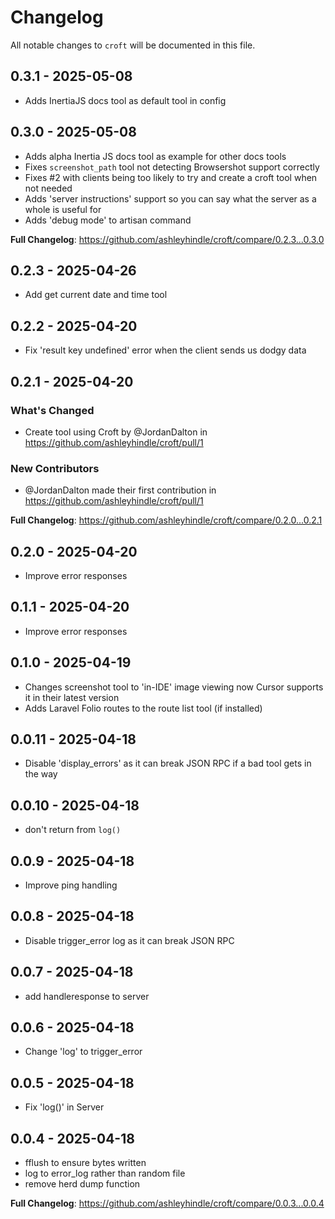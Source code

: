 # Changelog

All notable changes to `croft` will be documented in this file.

## 0.3.1 - 2025-05-08

- Adds InertiaJS docs tool as default tool in config

## 0.3.0 - 2025-05-08

- Adds alpha Inertia JS docs tool as example for other docs tools
- Fixes `screenshot_path` tool not detecting Browsershot support correctly
- Fixes #2 with clients being too likely to try and create a croft tool when not needed
- Adds 'server instructions' support so you can say what the server as a whole is useful for
- Adds 'debug mode' to artisan command

**Full Changelog**: https://github.com/ashleyhindle/croft/compare/0.2.3...0.3.0

## 0.2.3 - 2025-04-26

- Add get current date and time tool

## 0.2.2 - 2025-04-20

- Fix 'result key undefined' error when the client sends us dodgy data

## 0.2.1 - 2025-04-20

### What's Changed

* Create tool using Croft by @JordanDalton in https://github.com/ashleyhindle/croft/pull/1

### New Contributors

* @JordanDalton made their first contribution in https://github.com/ashleyhindle/croft/pull/1

**Full Changelog**: https://github.com/ashleyhindle/croft/compare/0.2.0...0.2.1

## 0.2.0 - 2025-04-20

- Improve error responses

## 0.1.1 - 2025-04-20

- Improve error responses

## 0.1.0 - 2025-04-19

- Changes screenshot tool to 'in-IDE' image viewing now Cursor supports it in their latest version
- Adds Laravel Folio routes to the route list tool (if installed)

## 0.0.11 - 2025-04-18

- Disable 'display_errors' as it can break JSON RPC if a bad tool gets in the way

## 0.0.10 - 2025-04-18

- don't return from `log()`

## 0.0.9 - 2025-04-18

- Improve ping handling

## 0.0.8 - 2025-04-18

- Disable trigger_error log as it can break JSON RPC

## 0.0.7 - 2025-04-18

- add handleresponse to server

## 0.0.6 - 2025-04-18

- Change 'log' to trigger_error

## 0.0.5 - 2025-04-18

- Fix 'log()' in Server

## 0.0.4 - 2025-04-18

- fflush to ensure bytes written
- log to error_log rather than random file
- remove herd dump function

**Full Changelog**: https://github.com/ashleyhindle/croft/compare/0.0.3...0.0.4
